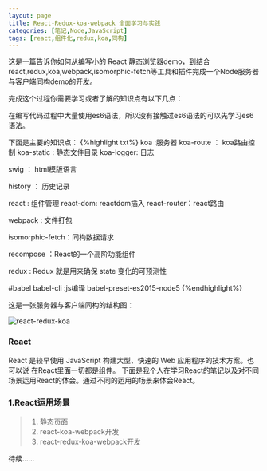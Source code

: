 ```yaml
---
layout: page
title: React-Redux-koa-webpack 全面学习与实践
categories: [笔记,Node,JavaScript]
tags: [react,组件化,redux,koa,同构]
---
```


这是一篇告诉你如何从编写小的 React 静态浏览器demo，到结合react,redux,koa,webpack,isomorphic-fetch等工具和插件完成一个Node服务器与客户端同构demo的开发。

完成这个过程你需要学习或者了解的知识点有以下几点：

在编写代码过程中大量使用es6语法，所以没有接触过es6语法的可以先学习es6语法。

下面是主要的知识点：
{%highlight txt%}
koa :服务器
	koa-route ： koa路由控制
	koa-static : 静态文件目录
	koa-logger: 日志

swig ： html模版语言

history ： 历史记录

react : 组件管理
	react-dom: reactdom插入
	react-router：react路由

webpack : 文件打包

isomorphic-fetch：同构数据请求

recompose ：React的一个高阶功能组件

redux : Redux 就是用来确保 state 变化的可预测性
	
#babel
	babel-cli :js编译
	babel-preset-es2015-node5
{%endhighlight%}

这是一张服务器与客户端同构的结构图：

![react-redux-koa]({{site.baseurl}}/images/2016/0415_01.jpg)

### React
React 是较早使用 JavaScript 构建大型、快速的 Web 应用程序的技术方案。也可以说 在React里面一切都是组件。
下面是我个人在学习React的笔记以及对不同场景运用React的体会。通过不同的运用的场景来体会React。

### 1.React运用场景
>1.   静态页面 
>2.   react-koa-webpack开发
>3.   react-redux-koa-webpack开发

待续......
























